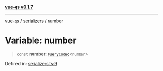 [**vue-qs v0.1.7**](../../../../README.md)

***

[vue-qs](../../../../README.md) / [serializers](../README.md) / number

# Variable: number

> `const` **number**: [`QueryCodec`](../../../../type-aliases/QueryCodec.md)\<`number`\>

Defined in: [serializers.ts:9](https://github.com/iamsomraj/vue-qs/blob/ab438db5bb6a3e0a51e2435f962a383278df5579/src/serializers.ts#L9)
